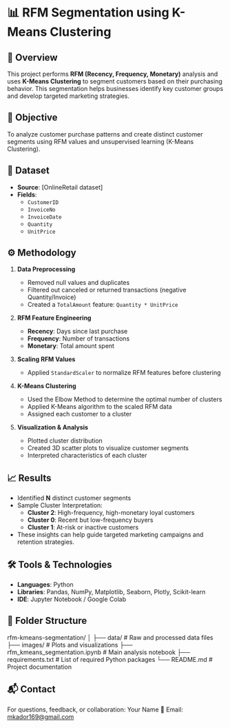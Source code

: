 # 📊 RFM Segmentation using K-Means Clustering

## 🧠 Overview

This project performs **RFM (Recency, Frequency, Monetary)** analysis and uses **K-Means Clustering** to segment customers based on their purchasing behavior. This segmentation helps businesses identify key customer groups and develop targeted marketing strategies.

## 🎯 Objective

To analyze customer purchase patterns and create distinct customer segments using RFM values and unsupervised learning (K-Means Clustering).

## 📁 Dataset

- **Source**: [OnlineRetail dataset]
- **Fields**:
  - `CustomerID`
  - `InvoiceNo`
  - `InvoiceDate`
  - `Quantity`
  - `UnitPrice`

## ⚙️ Methodology

1. **Data Preprocessing**
   - Removed null values and duplicates
   - Filtered out canceled or returned transactions (negative Quantity/Invoice)
   - Created a `TotalAmount` feature: `Quantity * UnitPrice`

2. **RFM Feature Engineering**
   - **Recency**: Days since last purchase
   - **Frequency**: Number of transactions
   - **Monetary**: Total amount spent

3. **Scaling RFM Values**
   - Applied `StandardScaler` to normalize RFM features before clustering

4. **K-Means Clustering**
   - Used the Elbow Method to determine the optimal number of clusters
   - Applied K-Means algorithm to the scaled RFM data
   - Assigned each customer to a cluster

5. **Visualization & Analysis**
   - Plotted cluster distribution
   - Created 3D scatter plots to visualize customer segments
   - Interpreted characteristics of each cluster

## 📈 Results

- Identified **N** distinct customer segments
- Sample Cluster Interpretation:
  - **Cluster 2**: High-frequency, high-monetary loyal customers
  - **Cluster 0**: Recent but low-frequency buyers
  - **Cluster 1**: At-risk or inactive customers
- These insights can help guide targeted marketing campaigns and retention strategies.

## 🛠 Tools & Technologies

- **Languages**: Python
- **Libraries**: Pandas, NumPy, Matplotlib, Seaborn, Plotly, Scikit-learn
- **IDE**: Jupyter Notebook / Google Colab



## 📎 Folder Structure
rfm-kmeans-segmentation/
│
├── data/                # Raw and processed data files
├── images/              # Plots and visualizations
├── rfm_kmeans_segmentation.ipynb  # Main analysis notebook
├── requirements.txt     # List of required Python packages
└── README.md            # Project documentation


## 📬 Contact
For questions, feedback, or collaboration:
Your Name
📧 Email: mkador169@gmail.com


